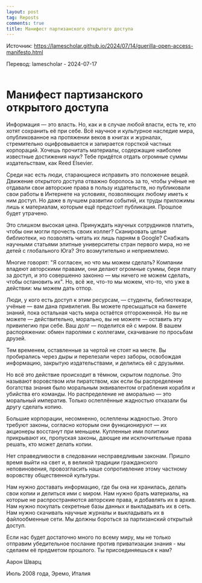 ```yaml
---
layout: post
tag: Reposts
comments: true
title: Манифест партизанского открытого доступа
---
```


Источник: <https://lamescholar.github.io/2024/07/14/guerilla-open-access-manifesto.html>

Перевод: lamescholar - 2024-07-17
<br><br>

# Манифест партизанского открытого доступа

Информация — это власть. Но, как и в случае любой власти, есть те, кто хотят сохранить её при себе. Всё научное и культурное наследие мира, опубликованное на протяжении веков в книгах и журналах, стремительно оцифровывается и запирается горсткой частных корпораций. Хочешь прочитать материалы, содержащие наиболее известные достижения наук? Тебе придётся отдать огромные суммы издательствам, как Reed Elsevier.

Среди нас есть люди, старающиеся исправить это положение вещей. Движение открытого доступа отважно боролось за то, чтобы учёные не отдавали свои авторские права в пользу издательств, но публиковали свои работы в Интернете на условиях, позволяющих любому иметь к ним доступ. Но даже в лучшем развитии событий, их труды приложимы лишь к материалам, которым ещё предстоит публикация. Прошлое будет утрачено.

Это слишком высокая цена. Принуждать научных сотрудников платить, чтобы они могли прочесть своих коллег? Сканировать целые библиотеки, но позволять читать их лишь парням в Google? Снабжать научными статьями элитные университеты стран первого мира, но не детей с глобального Юга? Это возмутительно и неприемлемо.

Многие говорят: "Я согласен, но что мы можем сделать? Компании владеют авторскими правами, они делают огромные суммы, беря плату за доступ, и это совершенно законно — мы ничего не можем сделать, чтобы остановить их". Но, всё же, что-то мы можем, что-то, что уже в действии: мы можем дать отпор.

Люди, у кого есть доступ к этим ресурсам, — студенты, библиотекари, учёные — вам дана привилегия. Вы можете пресыщаться на банкете знаний, пока остальная часть мира остаётся отгороженной. Но вы не можете — действительно, морально, вы не можете — оставить эту привилегию при себе. Ваш долг — поделится ей с миром. В вашем распоряжении: обмен паролями с коллегами, скачивание по просьбам друзей.

Тем временем, оставленные за чертой не стоят на месте. Вы пробирались через дыры и перелезали через заборы, освобождая информацию, закрытую издательствами, и делились ей с друзьями.

Но всё это действие происходит в тёмном, скрытом подполье. Это называют воровством или пиратством, как если бы распределение богатства знания было моральным эквивалентом ограбления корабля и убийства его команды. Но распределение не аморально — это моральный императив. Только ослеплённые жадностью отказали бы другу сделать копию.

Большие корпорации, несомненно, ослеплены жадностью. Этого требуют законы, согласно которым они функционируют — их акционеры восстанут при меньшем. Купленные ими политики прикрывают их, пропуская законы, дающие им исключительные права решать, кто может делать копии.

Нет справедливости в следовании несправедливым законам. Пришло время выйти на свет и, в великой традиции гражданского неповиновения, провозгласить наше сопротивление этому частному воровству общественной культуры.

Нам нужно доставать информацию, где бы она ни хранилась, делать свои копии и делиться ими с миром. Нам нужно брать материалы, на которые не распространяются авторские права, и добавлять их в архив. Нам нужно покупать секретные базы данных и выкладывать их в сеть. Нам нужно скачивать научные журналы и выкладывать их в файлообменные сети. Мы должны бороться за партизанский открытый доступ.

Если нас будет достаточно много по всему миру, мы не только отправим убедительное послание против приватизации знания - мы сделаем её предметом прошлого. Ты присоединяешься к нам?

Аарон Шварц

Июль 2008 года, Эремо, Италия